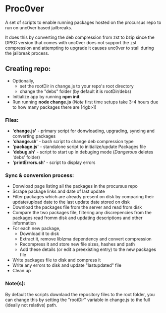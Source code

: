 # Proc0ver
A set of scripts to enable running packages hosted on the procursus repo to run on unc0ver based jailbreaks.

It does this by converting the deb compression from zst to bzip since the DPKG version that comes with unc0ver does not support the zst compression and attempting to upgrade it causes unc0ver to stall during the jailbreak process.

## Creating repo:
* Optionally, 
  * set the rootDir in change.js to your repo's root directory
  * change the "debs" folder (by default it is rootDir/debs)
* Initialize app by running **npm init**
* Run running **node change.js** (*Note* first time setups take 3-4 hours due to how many packages there are \[4gb>\])

### Files:
* **'change.js'** - primary script for donwloading, upgrading, syncing and converting packages
* **'change.sh'** - bash script to change deb compression type
* **'package.js'** - standalone script to initialize/update Packages file
* **'debug.sh'** - script to start up in debuging mode (*Dangerous* deletes 'debs' folder)
* **'printErrors.sh'** - script to display errors

### Sync & conversion process:
* Donwload page listing all the packages in the procursus repo
* Scrape package links and date of last update
* Filter packages which are already present on disk by comparing their update/upload date to the last update date stored on disk
* Download the packages file from the server and read from disk
* Compare the two packages file, filtering any discrepencies from the packages read fromm disk and updating descriptions and other information
* For each new package, 
  * Download it to disk
  * Extract it, remove liblzma dependency and convert compression
  * Recompress it and store new file sizes, hashes and path
  * Add these details (or edit a preexisting entry) to the new packages file
* Write packages file to disk and compress it
* Write any errors to disk and update "lastupdated" file
* Clean up

### Note(s):
By default the scripts downlaod the repository files to the root folder, you can change this by setting the "rootDir" variable in change.js to the full (ideally not relative) path.
